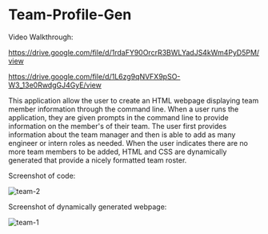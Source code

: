# Team-Profile-Gen

Video Walkthrough:

https://drive.google.com/file/d/1rdaFY90OrcrR3BWLYadJS4kWm4PyD5PM/view

https://drive.google.com/file/d/1L6zg9qNVFX9pSO-W3_13e0RwdgGJ4GyE/view

This application allow the user to create an HTML webpage displaying team member information through the command line. When a user runs the application, they are given prompts in the command line to provide information on the member's of their team. The user first provides information about the team manager and then is able to add as many engineer or intern roles as needed. When the user indicates there are no more team members to be added, HTML and CSS are dynamically generated that provide a nicely formatted team roster. 


Screenshot of code:

![team-2](https://user-images.githubusercontent.com/104395889/189708966-423b8386-d10a-4fdd-8400-220367c03351.png)


Screenshot of dynamically generated webpage:

![team-1](https://user-images.githubusercontent.com/104395889/189709380-6be69971-775a-4dd3-af0a-fa23382fb990.png)
